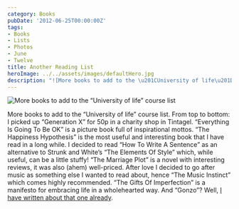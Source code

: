 ```yaml
---
category: Books
pubDate: '2012-06-25T00:00:00Z'
tags:
- Books
- Lists
- Photos
- June
- Twelve
title: Another Reading List
heroImage: ../../assets/images/defaultHero.jpg
description: "![More books to add to the \u201CUniversity of life\u201D course list](../../assets/images/other/June-2012-"
---
```

![More books to add to the “University of life” course list](../../assets/images/other/June-2012-Bookstack.jpg)

More books to add to the “University of life” course list. From top to bottom: I picked up “Generation X” for 50p in a charity shop in Tintagel. “Everything Is Going To Be OK” is a picture book full of inspirational mottos. “The Happiness Hypothesis” is the most useful and interesting book that I have read in a long while. I decided to read “How To Write A Sentence” as an alternative to Strunk and White’s “The Elements Of Style” which, while useful, can be a little stuffy! “The Marriage Plot” is a novel with interesting reviews, it was also (ahem) well-priced. After love I decided to go after music as something else I wanted to read about, hence “The Music Instinct” which comes highly recommended. “The Gifts Of Imperfection” is a manifesto for embracing life in a wholehearted way. And “Gonzo”? Well, [I have written about that one already](/gonzo-a-graphic-biography-of-hunter-s-thompson/).